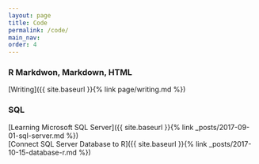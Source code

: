 ```yaml
---
layout: page
title: Code
permalink: /code/
main_nav:
order: 4
---
```

### R Markdwon, Markdown, HTML
  [Writing]({{ site.baseurl }}{% link page/writing.md %})

### SQL
  [Learning Microsoft SQL Server]({{ site.baseurl }}{% link _posts/2017-09-01-sql-server.md %}) <br >
  [Connect SQL Server Database to R]({{ site.baseurl }}{% link _posts/2017-10-15-database-r.md %})
